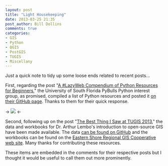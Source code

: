 ```yaml
---
layout: post
title: "Light Housekeeping"
date: 2013-03-25 21:35
post_author: Bill Dollins
comments: true
categories: 
- GIS
- Python
- QGIS
- PostGIS
- TUGIS
- Miscellany
---
```

Just a quick note to tidy up some loose ends related to recent posts... 

First, regarding the post "[A #LazyWeb Compendium of Python Resources for Beginners](http://blog.geomusings.com/2013/03/17/a-lazyweb-compendium-of-python-resources-for-beginners/)," the University of South Florida PyBulls Python interest group, as promised, compiled a list of Python resources and posted it [on their GitHub page](https://github.com/PyBulls/learning-resources). Thanks to them for their quick response.

-> <img src="http://img.ehowcdn.com/article-new/ehow/images/a06/kv/li/proper-cutting-down-tree-chainsaw-800x800.jpg" /> <-

Second, following up on the post "[The Best Thing I Saw at TUGIS 2013](http://blog.geomusings.com/2013/03/20/the-best-thing-i-saw-at-tugis-2013/)," the data and workbooks for Dr. Arthur Lembo's introduction to open-source GIS have been made available. The data [can be found on GitHub](https://github.com/esrgc/qgistraining) and the workbooks can be found on the [Eastern Shore Regional GIS Cooperative web site](http://www.esrgc.org/training/). Many thanks for contributing these resources.

These items are embedded in the comments for their respective posts but I thought it would be useful to call them out more prominently.
